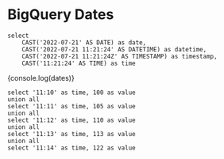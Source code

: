 # BigQuery Dates

```dates
select
    CAST('2022-07-21' AS DATE) as date,
    CAST('2022-07-21 11:21:24' AS DATETIME) as datetime,
    CAST('2022-07-21 11:21:24Z' AS TIMESTAMP) as timestamp,
    CAST('11:21:24' AS TIME) as time
```

{console.log(dates)}

```fff
select '11:10' as time, 100 as value
union all
select '11:11' as time, 105 as value
union all
select '11:12' as time, 110 as value
union all
select '11:13' as time, 113 as value
union all
select '11:14' as time, 122 as value
```

<LineChart
    data={fff}
/>
